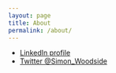 ```yaml
---
layout: page
title: About
permalink: /about/
---
```


- [LinkedIn profile](https://www.linkedin.com/in/simonwoodside/)
- [Twitter @Simon_Woodside](https://twitter.com/simon_woodside)
